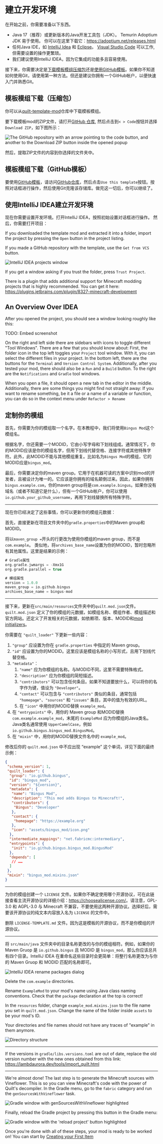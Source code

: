 # 建立开发环境

在开始之前，你需要准备以下东西。

- Java 17（推荐）或更新版本的Java开发工具包（JDK）。
  Temurin Adoptium JDK 易于使用。
  你可以在这里下载它：<https://adoptium.net/releases.html>
- 任何Java IDE，如 [IntelliJ Idea](https://www.jetbrains.com/zh-cn/idea/) 和 [Eclipse](https://www.eclipse.org/ide/)。
   [Visual Studio Code](https://code.visualstudio.com/) 可以工作, 但需要设置的操作更繁琐。
- 我们建议使用IntelliJ IDEA，因为它集成的功能多且容易使用。

接下来，你需要决定是[下载模板模组压缩包](#模板模组下载压缩包)还是[使用GitHub模板](#模板模组下载GitHub模板)。如果你不知道如何使用Git，请使用第一种方法。但还是建议你拥有一个GitHub帐户，以便快速入门并熟悉Git。

## 模板模组下载（压缩包）

你可以从[quilt-template-mod](https://github.com/QuiltMC/quilt-template-mod)仓库中下载模板模组。  

要下载模板mod的ZIP文件，请打开[GitHub 仓库](https://github.com/QuiltMC/quilt-template-mod),
然后点击到`< > Code`按钮并选择`Download ZIP`，如下图所示：

<picture>
  <source media="(prefers-color-scheme: dark)" srcset="/introduction/setting-up-1-dark.png">
  <img alt="The GitHub repository with an arrow pointing to the code button, and another to the Download ZIP button inside the opened popup" src="/introduction/setting-up-1-light.png">
</picture>

然后，提取ZIP文件的内容到你选择的文件夹中。

## 模板模组下载（GitHub模板）

要使用[GitHub模板](https://github.com/QuiltMC/quilt-template-mod)，请访问[GitHub仓库](https://github.com/QuiltMC/quilt-template-mod)，然后点击`Use this template`按钮。按照对话框进行操作，然后使用Git克隆该存储库。做完这一切后，你可以继续了。  

## 使用IntelliJ IDEA建立开发环境

现在你需要设置开发环境。打开IntelliJ IDEA，按照初始设置对话框进行操作。
然后，你需要打开项目：

If you downloaded the template mod and extracted it into a folder,
import the project by pressing the `Open` button in the project listing.

If you made a GitHub repository with the template, use the `Get from VCS` button.

<picture>
  <source media="(prefers-color-scheme: dark)" srcset="/introduction/setting-up-2-dark.png">
  <img alt="IntelliJ IDEA projects window" src="/introduction/setting-up-2-light.png">
</picture>

If you get a window asking if you trust the folder, press `Trust Project`.

There is a plugin that adds additional support for Minecraft modding projects
that is highly recommended. You can get it here:
<https://plugins.jetbrains.com/plugin/8327-minecraft-development>

## An Overview Over IDEA

After you opened the project, you should see a window looking roughly like this:

TODO: Embed screenshot

On the right and left side there are sidebars with icons to toggle different "Tool Windows". There are a few that you should know about: First, the folder icon in the top left toggles your `Project` tool window. With it, you can select the different files in your project. In the bottom left, there are the buttons for the `Terminal` and `Version Control System`. Additionally, after you tested your mod, there should also be a `Run` and a `Build` button. To the right are the `Notifications` and `Gradle` tool windows.

When you open a file, it should open a new tab in the editor in the middle.
Additionally, there are some things you might find not straight away: If you want to rename something, be it a file or a name of a variable or function, you can do so in the context menu under `Refactor > Rename`

## 定制你的模组

首先，你需要为你的模组取一个名字。在本教程中，我们将使用`Bingus Mod`这个模组名。

根据名字，你还需要一个MODID，它由小写字母和下划线组成。通常情况下，你的MODID应该是你的模组名字，但用下划线代替空格、连接字符或其他特殊字符。此外，此MODID不能与其他模组重复。比如名为`Bingus Mod`的模组，它的MODID应是`bingus_mod`。

最后，你需要决定你的maven group。它用于在机器可读的方案中识别mod的开发者，且被设计为唯一的。它应该是你拥有的域名颠倒过来。因此，如果你拥有`bingus.example.com`，你的maven group将是`com.example.bingus`。如果你没有域名（或者不知道它是什么），但有一个GitHub帐户，你可以使用`io.github.your_github_username`，再用下划线替换所有特殊字符。

---

现在你已经决定了这些事情，你可以更新你的模组元数据：

首先，直接更新在项目文件夹中的`gradle.properties`中的Maven group和MODID。

将以`maven_group =`开头的行更改为使用你模组的maven group，而不是`com.example`。
类似地，将`archives_base_name`设置为你的MODID，暂时忽略所有其他属性。这里是结果的示例：

```gradle
# Gradle属性
org.gradle.jwmargs = -Xmx1G
org.gradle.parallel = true

# 模组属性
version = 1.0.0
maven_group = io.github.bingus
archives_base_name = bingus-mod
```

---

接下来，更新在`src/main/resources`文件夹中的`quilt.mod.json`文件。
`quilt.mod.json` 定义了你的模组的元数据，如模组名称、模组作者、模组描述和官方网站。还定义了开发相关的元数据，如依赖项、版本、MODID和[mod initializers](../concepts/sideness#on-mod-initializers)。

你需要在 `"quilt_loader"` 下更新一些内容：

1. `"group"` 应设置为你在 `gradle.properties` 中指定的 Maven group。
2. `"id"` 应设置为你的MODID。这里应该是模组名称的小写形式，且用下划线代替空格。
3. `"metadata"`：
   1. `"name"` 应为你模组的名称。与MODID不同，这里不需要特殊格式。
   2. `"description"` 应为你模组的简短描述。
   3. `"contributors"` 可以包含任何条目。如果不知道要放什么，可以将你的名字作为键，值设为 `"Developer"`。
   4. `"contact"` 可以包含与 `"contributors"` 类似的条目，通常包括 `"homepage"`、`"sources"` 和 `"issues"` 条目，其中的值为有效的URL。
   5. 在 `"icon"` 中用你的MODID替换 `example_mod`。
4. 在 `"entrypoints"` 中，用你的 Maven group 和MODID替换 `com.example.example_mod`，末尾的 `ExampleMod` 应为你模组的Java类名。Java类名通常使用 `UpperCamelCase`，例如 `io.github.bingus.bingus_mod.BingusMod`。
5. 在 `"mixin"` 中，用你的MODID替换文件名中的 `example_mod`。

修改后你的 `quilt.mod.json` 中不应出现 “example” 这个单词，详见下面的最终示例：

```json
{
 "schema_version": 1,
 "quilt_loader": {
  "group": "io.github.bingus",
  "id": "bingus_mod",
  "version": "${version}",
  "metadata": {
   "name": "Bingus Mod",
   "description": "This mod adds Bingus to Minecraft!",
   "contributors": {
    "Bingus": "Developer"
   },
   "contact": {
    "homepage": "https://example.org"
   },
   "icon": "assets/bingus_mod/icon.png"
  },
  "intermediate_mappings": "net.fabricmc:intermediary",
  "entrypoints": {
   "init": "io.github.bingus.bingus_mod.BingusMod"
  },
  "depends": [
   // ……
  ]
 },
 "mixin": "bingus_mod.mixins.json"
}
```

---

为你的模组创建一个 `LICENSE` 文件。如果你不确定使用哪个开源协议，可在此链接查看主流开源协议的详细介绍：<https://choosealicense.com/>。请注意，GPL-3.0 和 AGPL-3.0 与 Minecraft 不兼容，不要使用这两种开源协议。选择好后，需要该开源协议的纯文本内容放入名为 `LICENSE` 的文件中。

删除 `LICENSE-TEMPLATE.md` 文件。因为这是模板的开源协议，而不是你模组的开源协议。

---

将 `src/main/java` 文件夹中的目录名称更改的与你的模组相符。例如，如果你的 Maven Gruop 是 `io.github.bingus` 且 MODID 是 `bingus_mod`，那么你应该总共有四个目录。IntelliJ IDEA 在重命名这些目录时会更简单：将整行名称更改为与你的 Maven Gruop 和 MODID 匹配的名称即可。

<picture>
  <source media="(prefers-color-scheme: dark)" srcset="/introduction/setting-up-3-dark.png">
  <img alt="IntelliJ IDEA rename packages dialog" src="/introduction/setting-up-3-light.png">
</picture>

Delete the `com.example` directories.

Rename `ExampleMod` to your mod's name using Java class naming conventions. Check that the
`package` declaration at the top is correct!

In the `resources` folder, change `example_mod.mixins.json` to the file name you set in
`quilt.mod.json`. Change the name of the folder inside `assets` to be your mod's ID.

Your directories and file names should not have any traces of "example" in them anymore.

<picture>
  <source media="(prefers-color-scheme: dark)" srcset="/introduction/setting-up-4-dark.png">
  <img alt="Directory structure" src="/introduction/setting-up-4-light.png">
</picture>

---

If the versions in `gradle/libs.versions.toml` are out of date, replace the old version
number with the new ones obtained from this link: <https://lambdaurora.dev/tools/import_quilt.html>

---

We're almost done! The last step is to generate the Minecraft sources with Vineflower.
This is so you can view Minecraft's code with the power of Quilt's decompiler.
In the Gradle menu, go to the `fabric` category and run the `genSourcesWithVineflower`
task.

<picture>
  <source media="(prefers-color-scheme: dark)" srcset="/introduction/setting-up-5-dark.png">
  <img alt="Gradle window with genSourcesWithVineflower highlighted" src="/introduction/setting-up-5-light.png">
</picture>

Finally, reload the Gradle project by pressing this button in the Gradle menu:

<picture>
  <source media="(prefers-color-scheme: dark)" srcset="/introduction/setting-up-6-dark.png">
  <img alt="Gradle window with the 'reload project' button highlighted" src="/introduction/setting-up-6-light.png">
</picture>

Once you're done with all of these steps, your mod is ready to be worked on!
You can start by [Creating your First Item](../items/first-item)

